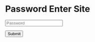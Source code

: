 # Password Enter Site

<input class="pass" type="text" name="ans" placeholder="Password">
<p class="button"><input type="submit" /></p>

<script src="https://code.jquery.com/jquery-3.6.0.min.js" />
<script src="pass.js" />
